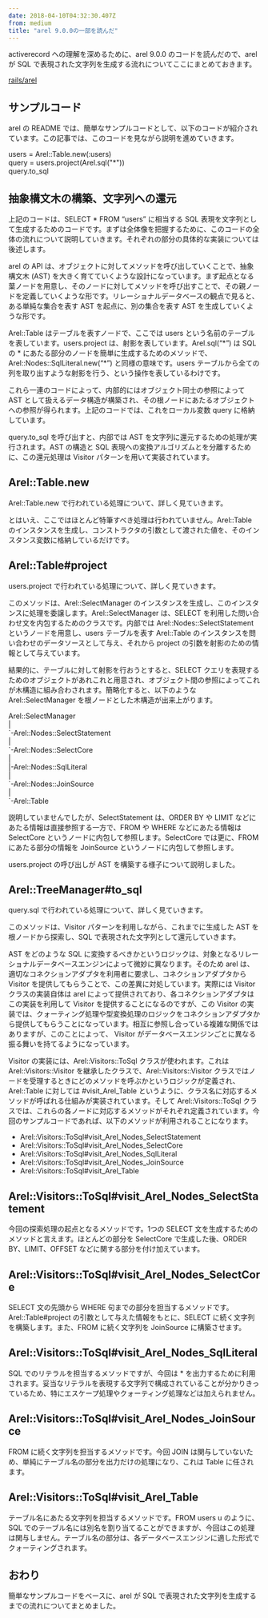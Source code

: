```yaml
---
date: 2018-04-10T04:32:30.407Z
from: medium
title: "arel 9.0.0の一部を読んだ"
---
```


activerecord への理解を深めるために、arel 9.0.0 のコードを読んだので、arel が SQL で表現された文字列を生成する流れについてここにまとめておきます。

[rails/arel](https://github.com/rails/arel)

## サンプルコード

arel の README では、簡単なサンプルコードとして、以下のコードが紹介されています。この記事では、このコードを見ながら説明を進めていきます。

users = Arel::Table.new(:users)  
query = users.project(Arel.sql("\*"))  
query.to\_sql

## 抽象構文木の構築、文字列への還元

上記のコードは、SELECT \* FROM “users” に相当する SQL 表現を文字列として生成するためのコードです。まずは全体像を把握するために、このコードの全体の流れについて説明していきます。それぞれの部分の具体的な実装については後述します。

arel の API は、オブジェクトに対してメソッドを呼び出していくことで、抽象構文木 (AST) を大きく育てていくような設計になっています。まず起点となる葉ノードを用意し、そのノードに対してメソッドを呼び出すことで、その親ノードを定義していくような形です。リレーショナルデータベースの観点で見ると、ある単純な集合を表す AST を起点に、別の集合を表す AST を生成していくような形です。

Arel::Table はテーブルを表すノードで、ここでは users という名前のテーブルを表しています。users.project は、射影を表しています。Arel.sql(“\*”) は SQL の \* にあたる部分のノードを簡単に生成するためのメソッドで、Arel::Nodes::SqlLiteral.new(“\*”) と同様の意味です。users テーブルから全ての列を取り出すような射影を行う、という操作を表しているわけです。

これら一連のコードによって、内部的にはオブジェクト同士の参照によって AST として扱えるデータ構造が構築され、その根ノードにあたるオブジェクトへの参照が得られます。上記のコードでは、これをローカル変数 query に格納しています。

query.to\_sql を呼び出すと、内部では AST を文字列に還元するための処理が実行されます。AST の構造と SQL 表現への変換アルゴリズムとを分離するために、この還元処理は Visitor パターンを用いて実装されています。

## Arel::Table.new

Arel::Table.new で行われている処理について、詳しく見ていきます。

とはいえ、ここではほとんど特筆すべき処理は行われていません。Arel::Table のインスタンスを生成し、コンストラクタの引数として渡された値を、そのインスタンス変数に格納しているだけです。

## Arel::Table#project

users.project で行われている処理について、詳しく見ていきます。

このメソッドは、Arel::SelectManager のインスタンスを生成し、このインスタンスに処理を委譲します。Arel::SelectManager は、SELECT を利用した問い合わせ文を内包するためのクラスです。内部では Arel::Nodes::SelectStatement というノードを用意し、users テーブルを表す Arel::Table のインスタンスを問い合わせのデータソースとして与え、それから project の引数を射影のための情報として与えています。

結果的に、テーブルに対して射影を行おうとすると、SELECT クエリを表現するためのオブジェクトがあれこれと用意され、オブジェクト間の参照によってこれが木構造に組み合わされます。簡略化すると、以下のような Arel::SelectManager を根ノードとした木構造が出来上がります。

Arel::SelectManager  
|  
\`-Arel::Nodes::SelectStatement  
  |  
  \`-Arel::Nodes::SelectCore  
    |  
    |-Arel::Nodes::SqlLiteral  
    |  
    \`-Arel::Nodes::JoinSource  
      |  
      \`-Arel::Table

説明していませんでしたが、SelectStatement は、ORDER BY や LIMIT などにあたる情報は直接参照する一方で、FROM や WHERE などにあたる情報は SelectCore というノードに内包して参照します。SelectCore では更に、FROM にあたる部分の情報を JoinSource というノードに内包して参照します。

users.project の呼び出しが AST を構築する様子について説明しました。

## Arel::TreeManager#to\_sql

query.sql で行われている処理について、詳しく見ていきます。

このメソッドは、Visitor パターンを利用しながら、これまでに生成した AST を根ノードから探索し、SQL で表現された文字列として還元していきます。

AST をどのような SQL に変換するべきかというロジックは、対象となるリレーショナルデータベースエンジンによって微妙に異なります。そのため arel は、適切なコネクションアダプタを利用者に要求し、コネクションアダプタから Visitor を提供してもらうことで、この差異に対処しています。実際には Visitor クラスの実装自体は arel によって提供されており、各コネクションアダプタはこの実装を利用して Visitor を提供することになるのですが、この Visitor の実装では、クォーティング処理や型変換処理のロジックをコネクションアダプタから提供してもらうことになっています。相互に参照し合っている複雑な関係ではありますが、このことによって、 Visitor がデータベースエンジンごとに異なる振る舞いを持てるようになっています。

Visitor の実装には、Arel::Visitors::ToSql クラスが使われます。これはArel::Visitors::Visitor を継承したクラスで、Arel::Visitors::Visitor クラスではノードを受理するときにどのメソッドを呼ぶかというロジックが定義され、Arel::Table に対しては #visit\_Arel\_Table というように、クラス名に対応するメソッドが呼ばれる仕組みが実装されています。そして Arel::Visitors::ToSql クラスでは、これらの各ノードに対応するメソッドがそれぞれ定義されています。今回のサンプルコードであれば、以下のメソッドが利用されることになります。

- Arel::Visitors::ToSql#visit\_Arel\_Nodes\_SelectStatement
- Arel::Visitors::ToSql#visit\_Arel\_Nodes\_SelectCore
- Arel::Visitors::ToSql#visit\_Arel\_Nodes\_SqlLiteral
- Arel::Visitors::ToSql#visit\_Arel\_Nodes\_JoinSource
- Arel::Visitors::ToSql#visit\_Arel\_Table

## Arel::Visitors::ToSql#visit\_Arel\_Nodes\_SelectStatement

今回の探索処理の起点となるメソッドです。1つの SELECT 文を生成するためのメソッドと言えます。ほとんどの部分を SelectCore で生成した後、ORDER BY、LIMIT、OFFSET などに関する部分を付け加えています。

## Arel::Visitors::ToSql#visit\_Arel\_Nodes\_SelectCore

SELECT 文の先頭から WHERE 句までの部分を担当するメソッドです。Arel::Table#project の引数として与えた情報をもとに、SELECT に続く文字列を構築します。また、FROM に続く文字列を JoinSource に構築させます。

## Arel::Visitors::ToSql#visit\_Arel\_Nodes\_SqlLiteral

SQL でのリテラルを担当するメソッドですが、今回は \* を出力するために利用されます。妥当なリテラルを表現する文字列で構成されていることが分かりきっているため、特にエスケープ処理やクォーティング処理などは加えられません。

## Arel::Visitors::ToSql#visit\_Arel\_Nodes\_JoinSource

FROM に続く文字列を担当するメソッドです。今回 JOIN は関与していないため、単純にテーブル名の部分を出力だけの処理になり、これは Table に任されます。

## Arel::Visitors::ToSql#visit\_Arel\_Table

テーブル名にあたる文字列を担当するメソッドです。FROM users u のように、SQL でのテーブル名には別名を割り当てることができますが、今回はこの処理は関与しません。テーブル名の部分は、各データベースエンジンに適した形式でクォーティングされます。

## おわり

簡単なサンプルコードをベースに、arel が SQL で表現された文字列を生成するまでの流れについてまとめました。
